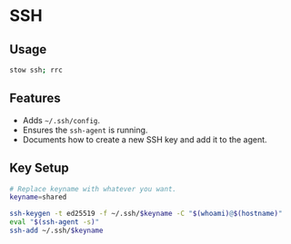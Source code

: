 # SSH

## Usage

```sh
stow ssh; rrc
```

## Features

- Adds `~/.ssh/config`.
- Ensures the `ssh-agent` is running.
- Documents how to create a new SSH key and add it to the agent.

## Key Setup

```sh
# Replace keyname with whatever you want.
keyname=shared

ssh-keygen -t ed25519 -f ~/.ssh/$keyname -C "$(whoami)@$(hostname)"
eval "$(ssh-agent -s)"
ssh-add ~/.ssh/$keyname
```
